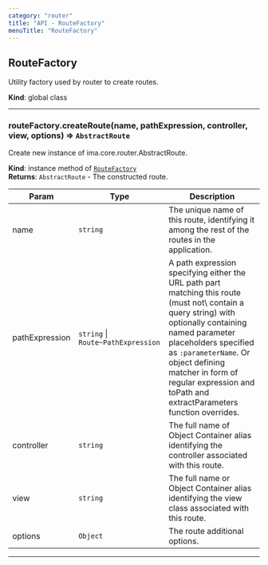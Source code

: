 ```yaml
---
category: "router"
title: "API - RouteFactory"
menuTitle: "RouteFactory"
---
```


## RouteFactory&nbsp;<a name="RouteFactory" href="https://github.com/seznam/ima/blob/v17.12.2/packages/core/src/router/RouteFactory.js#L7" target="_blank"><span class="icon"><i class="fas fa-external-link-alt fa-xs"></i></span></a>
Utility factory used by router to create routes.

**Kind**: global class  

* * *

### routeFactory.createRoute(name, pathExpression, controller, view, options) ⇒ <code>AbstractRoute</code>&nbsp;<a name="RouteFactory+createRoute" href="https://github.com/seznam/ima/blob/v17.12.2/packages/core/src/router/RouteFactory.js#L48" target="_blank"><span class="icon"><i class="fas fa-external-link-alt fa-xs"></i></span></a>
Create new instance of ima.core.router.AbstractRoute.

**Kind**: instance method of [<code>RouteFactory</code>](#RouteFactory)  
**Returns**: <code>AbstractRoute</code> - The constructed route.  

| Param | Type | Description |
| --- | --- | --- |
| name | <code>string</code> | The unique name of this route, identifying it among        the rest of the routes in the application. |
| pathExpression | <code>string</code> \| <code>Route~PathExpression</code> | A path expression        specifying either the URL path part matching this route (must not\        contain a query string) with optionally containing named parameter        placeholders specified as <code>:parameterName</code>. Or object defining        matcher in form of regular expression and toPath and extractParameters        function overrides. |
| controller | <code>string</code> | The full name of Object Container alias        identifying the controller associated with this route. |
| view | <code>string</code> | The full name or Object Container alias identifying        the view class associated with this route. |
| options | <code>Object</code> | The route additional options. |


* * *

